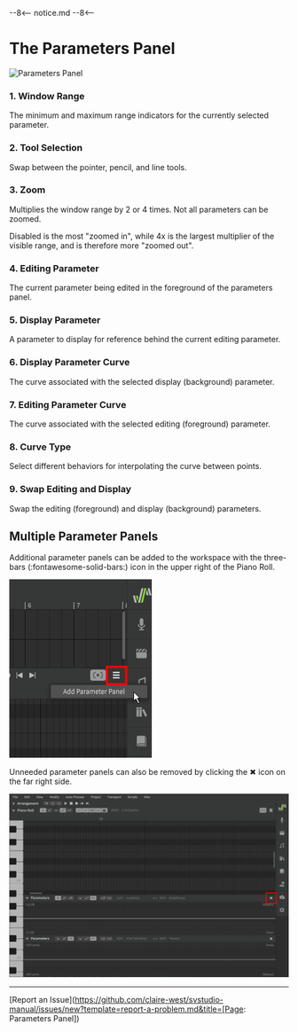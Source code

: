 --8<--
notice.md
--8<--

# The Parameters Panel

![Parameters Panel](../img/parameters/parameters-panel.png)

### 1. Window Range
The minimum and maximum range indicators for the currently selected parameter.

### 2. Tool Selection
Swap between the pointer, pencil, and line tools.

### 3. Zoom
Multiplies the window range by 2 or 4 times. Not all parameters can be zoomed.

Disabled is the most "zoomed in", while 4x is the largest multiplier of the visible range, and is therefore more "zoomed out".

### 4. Editing Parameter
The current parameter being edited in the foreground of the parameters panel.

### 5. Display Parameter
A parameter to display for reference behind the current editing parameter.

### 6. Display Parameter Curve
The curve associated with the selected display (background) parameter.

### 7. Editing Parameter Curve
The curve associated with the selected editing (foreground) parameter.

### 8. Curve Type
Select different behaviors for interpolating the curve between points.

### 9. Swap Editing and Display
Swap the editing (foreground) and display (background) parameters.

## Multiple Parameter Panels

Additional parameter panels can be added to the workspace with the three-bars (:fontawesome-solid-bars:) icon in the upper right of the Piano Roll.

![Add Parameter Panel](../img/parameters/add-parameter-panel.png)

Unneeded parameter panels can also be removed by clicking the ✖ icon on the far right side.

![Multiple Parameter Panels](../img/parameters/multiple-parameter-panels.png)

---

[Report an Issue](https://github.com/claire-west/svstudio-manual/issues/new?template=report-a-problem.md&title=[Page: Parameters Panel])
